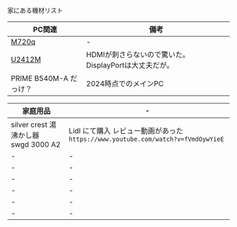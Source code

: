 家にある機材リスト


|PC関連|備考|
|-|-|
|[M720q](https://kakaku.com/item/K0001377714/spec/?lid=spec_anchorlink_details#tab)  |-|
|[U2412M](https://kakaku.com/item/K0000363216/spec/) |HDMIが刺さらないので驚いた。DisplayPortは大丈夫だが。|
|PRIME B540M-A だっけ？  |2024時点でのメインPC|

|家庭用品|-|
|-|-|
|silver crest 湯沸かし器　swgd 3000 A2|Lidl にて購入 レビュー動画があった　`https://www.youtube.com/watch?v=fVmdOywYieE`  |
|-|-|
|-|-|
|-|-|
|-|-|
|-|-|
|-|-|
